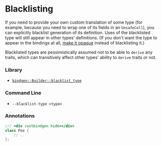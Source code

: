 # Blacklisting

If you need to provide your own custom translation of some type (for example,
because you need to wrap one of its fields in an `UnsafeCell`), you can
explicitly blacklist generation of its definition. Uses of the blacklisted type
will still appear in other types' definitions. (If you don't want the type to
appear in the bindings at
all, [make it opaque](./opaque.md) instead of
blacklisting it.)

Blacklisted types are pessimistically assumed not to be able to `derive` any
traits, which can transitively affect other types' ability to `derive` traits or
not.

### Library

* [`bindgen::Builder::blacklist_type`](https://docs.rs/bindgen/0.31.3/bindgen/struct.Builder.html#method.blacklist_type)

### Command Line

* `--blacklist-type <type>`

### Annotations

```cpp
/// <div rustbindgen hide></div>
class Foo {
    // ...
};
```
